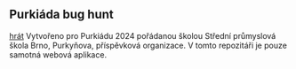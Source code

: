 ## Purkiáda bug hunt
[hrát](https://purkiada2024.netlify.app/)
Vytvořeno pro Purkiádu 2024 pořádanou školou Střední průmyslová škola Brno, Purkyňova, příspěvková organizace.
V tomto repozitáři je pouze samotná webová aplikace.
